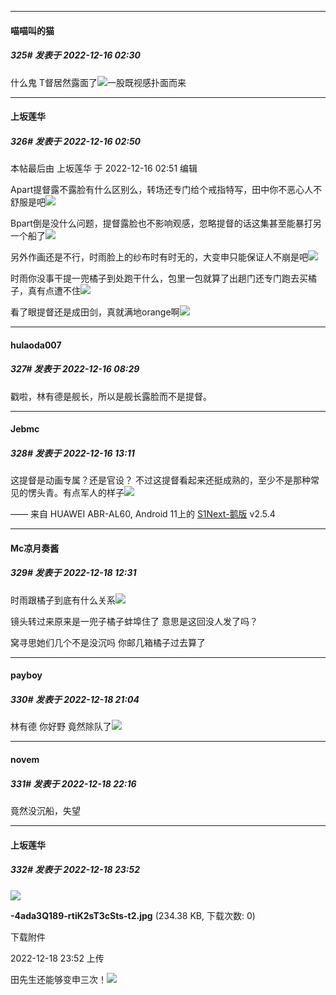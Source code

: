

*****

####  喵喵叫的猫  
##### 325#       发表于 2022-12-16 02:30

什么鬼
T督居然露面了<img src="https://static.saraba1st.com/image/smiley/face2017/001.png" referrerpolicy="no-referrer">一股既视感扑面而来

*****

####  上坂莲华  
##### 326#       发表于 2022-12-16 02:50

 本帖最后由 上坂莲华 于 2022-12-16 02:51 编辑 

Apart提督露不露脸有什么区别么，转场还专门给个戒指特写，田中你不恶心人不舒服是吧<img src="https://static.saraba1st.com/image/smiley/face2017/049.png" referrerpolicy="no-referrer">

Bpart倒是没什么问题，提督露脸也不影响观感，忽略提督的话这集甚至能暴打另一个船了<img src="https://static.saraba1st.com/image/smiley/face2017/067.png" referrerpolicy="no-referrer">

另外作画还是不行，时雨脸上的纱布时有时无的，大变申只能保证人不崩是吧<img src="https://static.saraba1st.com/image/smiley/face2017/067.png" referrerpolicy="no-referrer">

时雨你没事干提一兜橘子到处跑干什么，包里一包就算了出趟门还专门跑去买橘子，真有点遭不住<img src="https://static.saraba1st.com/image/smiley/face2017/066.png" referrerpolicy="no-referrer">

看了眼提督还是成田剑，真就满地orange啊<img src="https://static.saraba1st.com/image/smiley/face2017/047.png" referrerpolicy="no-referrer">



*****

####  hulaoda007  
##### 327#       发表于 2022-12-16 08:29

戳啦，林有德是舰长，所以是舰长露脸而不是提督。



*****

####  Jebmc  
##### 328#       发表于 2022-12-16 13:11

这提督是动画专属？还是官设？
不过这提督看起来还挺成熟的，至少不是那种常见的愣头青。有点军人的样子<img src="https://static.saraba1st.com/image/smiley/face2017/038.png" referrerpolicy="no-referrer">

—— 来自 HUAWEI ABR-AL60, Android 11上的 [S1Next-鹅版](https://github.com/ykrank/S1-Next/releases) v2.5.4



*****

####  Mc凉月奏酱  
##### 329#       发表于 2022-12-18 12:31

时雨跟橘子到底有什么关系<img src="https://static.saraba1st.com/image/smiley/face2017/067.png" referrerpolicy="no-referrer">

镜头转过来原来是一兜子橘子蚌埠住了 意思是这回没人发了吗？

窝寻思她们几个不是没沉吗 你邮几箱橘子过去算了



*****

####  payboy  
##### 330#       发表于 2022-12-18 21:04

林有德 你好野 竟然除队了<img src="https://static.saraba1st.com/image/smiley/face2017/001.png" referrerpolicy="no-referrer">



*****

####  novem  
##### 331#       发表于 2022-12-18 22:16

竟然没沉船，失望



*****

####  上坂莲华  
##### 332#       发表于 2022-12-18 23:52

<img src="https://img.saraba1st.com/forum/202212/18/235242qo7o4k77xbxromur.jpg" referrerpolicy="no-referrer">

<strong>-4ada3Q189-rtiK2sT3cSts-t2.jpg</strong> (234.38 KB, 下载次数: 0)

下载附件

2022-12-18 23:52 上传

田先生还能够变申三次！<img src="https://static.saraba1st.com/image/smiley/face2017/066.png" referrerpolicy="no-referrer">

